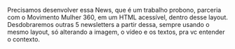 Precisamos desenvolver essa News, que é um trabalho probono, parceria com o Movimento Mulher 360, em um HTML acessível, dentro desse layout. Desdobraremos outras 5 newsletters a partir dessa, sempre usando o mesmo layout, só alterando a imagem, o vídeo e os textos, pra vc entender o contexto.
